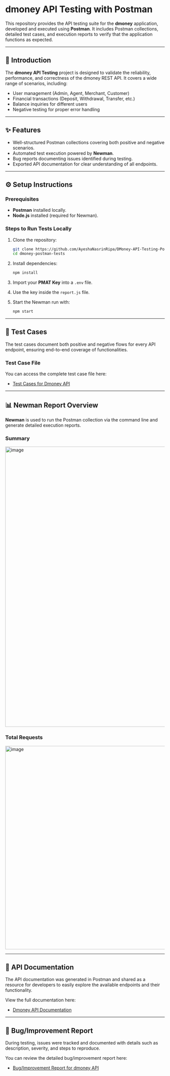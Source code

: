 # dmoney API Testing with Postman  

This repository provides the API testing suite for the **dmoney** application, developed and executed using **Postman**. It includes Postman collections, detailed test cases, and execution reports to verify that the application functions as expected.  

---

## 📖 Introduction  
The **dmoney API Testing** project is designed to validate the reliability, performance, and correctness of the dmoney REST API. It covers a wide range of scenarios, including:  

- User management (Admin, Agent, Merchant, Customer)  
- Financial transactions (Deposit, Withdrawal, Transfer, etc.)  
- Balance inquiries for different users  
- Negative testing for proper error handling  

---

## ✨ Features  
- Well-structured Postman collections covering both positive and negative scenarios.  
- Automated test execution powered by **Newman**.  
- Bug reports documenting issues identified during testing.  
- Exported API documentation for clear understanding of all endpoints.  

---

## ⚙️ Setup Instructions  

### Prerequisites  
- **Postman** installed locally.  
- **Node.js** installed (required for Newman).  

### Steps to Run Tests Locally  
1. Clone the repository:  
   ```bash  
   git clone https://github.com/AyeshaNasrinRipa/DMoney-API-Testing-Postman.git  
   cd dmoney-postman-tests  
   ```  

2. Install dependencies:  
   ```bash  
   npm install  
   ```  

3. Import your **PMAT Key** into a `.env` file.  

4. Use the key inside the `report.js` file.  

5. Start the Newman run with:  
   ```bash  
   npm start  
   ```  

---

## 🧪 Test Cases  
The test cases document both positive and negative flows for every API endpoint, ensuring end-to-end coverage of functionalities.  

### Test Case File  
You can access the complete test case file here:  
- [Test Cases for Dmoney API](https://docs.google.com/spreadsheets/d/1WIwucbHyEmSV2QxjHXz7_6q35zjUKM75aCGtpMB4FIQ/edit?usp=sharing)  

---

## 📊 Newman Report Overview  

**Newman** is used to run the Postman collection via the command line and generate detailed execution reports.  

### Summary  

<img width="871" height="883" alt="image" src="https://github.com/user-attachments/assets/f9e73e5a-43f4-4cb5-b18d-454df45021a6" />  

### Total Requests  

<img width="887" height="641" alt="image" src="https://github.com/user-attachments/assets/eee35c9a-9a6b-4cf9-933b-bfa3a33a5910" />  

---

## 📄 API Documentation  

The API documentation was generated in Postman and shared as a resource for developers to easily explore the available endpoints and their functionality.  

View the full documentation here:  
- [Dmoney API Documentation](https://documenter.getpostman.com/view/30074295/2sB3HhrhDy)  

---

## 🐞 Bug/Improvement Report  

During testing, issues were tracked and documented with details such as description, severity, and steps to reproduce.  

You can review the detailed bug/improvement report here:  
- [Bug/Improvement Report for dmoney API](https://docs.google.com/spreadsheets/d/1A1vetTaKRKiO3ZvXUUczFbtZ3g1D4lEw/edit?usp=sharing&ouid=116218051366331945716&rtpof=true&sd=true)  
